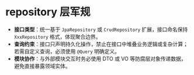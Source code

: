 # repository 层军规

- **接口类型**：统一基于 `JpaRepository` 或 `CrudRepository` 扩展，接口命名保持 `XxxRepository` 格式，体现聚合边界。
- **查询约束**：接口只声明持久化操作，禁止在接口中堆叠业务逻辑或复杂计算；若需自定义查询，必须使用 `@Query` 明确定义。
- **模块协作**：与外部模块交互时务必使用 DTO 或 VO 等防腐层对象传递数据，避免直接暴露领域实体。
